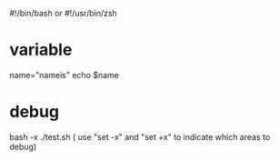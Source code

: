 #!/bin/bash or #!/usr/bin/zsh

# variable
name="nameis"
echo $name

# debug
bash -x ./test.sh ( use "set -x" and "set +x" to indicate which areas to debug)